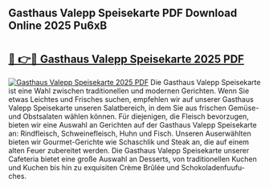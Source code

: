 ## Gasthaus Valepp Speisekarte PDF Download Online 2025 Pu6xB

# <h2><a href="http://gcbat1.nevu.top/?p=Gasthaus+Valepp+Speisekarte">🔗 👉🔴 Gasthaus Valepp Speisekarte 2025 PDF</a></h2>

[![Gasthaus Valepp Speisekarte 2025 PDF](https://i.imgur.com/dBaPXMq.png)](http://gcbat1.nevu.top/?p=Gasthaus+Valepp+Speisekarte)
Die Gasthaus Valepp Speisekarte ist eine Wahl zwischen traditionellen und modernen Gerichten. Wenn Sie etwas Leichtes und Frisches suchen, empfehlen wir auf unserer Gasthaus Valepp Speisekarte unseren Salatbereich, in dem Sie aus frischen Gemüse- und Obstsalaten wählen können. Für diejenigen, die Fleisch bevorzugen, bieten wir eine Auswahl an Gerichten auf der Gasthaus Valepp Speisekarte an: Rindfleisch, Schweinefleisch, Huhn und Fisch. Unseren Auserwählten bieten wir Gourmet-Gerichte wie Schaschlik und Steak an, die auf einem alten Feuer zubereitet werden. Die Gasthaus Valepp Speisekarte unserer Cafeteria bietet eine große Auswahl an Desserts, von traditionellen Kuchen und Kuchen bis hin zu exquisiten Crème Brûlée und Schokoladenfuufu-ches.
